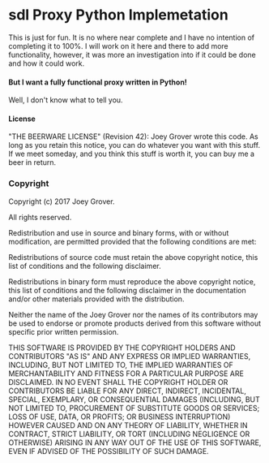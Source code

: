 # sdl Proxy Python Implemetation

This is just for fun. It is no where near complete and I have no intention of completing it to 100%. I will work on it here and there to add more functionality, however, it was more an investigation into if it could be done and how it could work.

#### But I want a fully functional proxy written in Python!
Well, I don't know what to tell you.

#### License

"THE BEERWARE LICENSE" (Revision 42):
Joey Grover wrote this code. As long as you retain this 
notice, you can do whatever you want with this stuff. If we
meet someday, and you think this stuff is worth it, you can
buy me a beer in return.

### Copyright

Copyright (c) 2017 Joey Grover.

All rights reserved.

Redistribution and use in source and binary forms, with or without
modification, are permitted provided that the following conditions are met:

Redistributions of source code must retain the above copyright notice, this
list of conditions and the following disclaimer.

Redistributions in binary form must reproduce the above copyright notice,
this list of conditions and the following
disclaimer in the documentation and/or other materials provided with the
distribution.

Neither the name of the Joey Grover nor the names of its contributors
may be used to endorse or promote products derived from this software
without specific prior written permission.

THIS SOFTWARE IS PROVIDED BY THE COPYRIGHT HOLDERS AND CONTRIBUTORS "AS IS"
AND ANY EXPRESS OR IMPLIED WARRANTIES, INCLUDING, BUT NOT LIMITED TO, THE
IMPLIED WARRANTIES OF MERCHANTABILITY AND FITNESS FOR A PARTICULAR PURPOSE
ARE DISCLAIMED. IN NO EVENT SHALL THE COPYRIGHT HOLDER OR CONTRIBUTORS BE
LIABLE FOR ANY DIRECT, INDIRECT, INCIDENTAL, SPECIAL, EXEMPLARY, OR
CONSEQUENTIAL DAMAGES (INCLUDING, BUT NOT LIMITED TO, PROCUREMENT OF
SUBSTITUTE GOODS OR SERVICES; LOSS OF USE, DATA, OR PROFITS; OR BUSINESS
INTERRUPTION) HOWEVER CAUSED AND ON ANY THEORY OF LIABILITY, WHETHER IN
CONTRACT, STRICT LIABILITY, OR TORT (INCLUDING NEGLIGENCE OR OTHERWISE)
ARISING IN ANY WAY OUT OF THE USE OF THIS SOFTWARE, EVEN IF ADVISED OF THE
POSSIBILITY OF SUCH DAMAGE.
